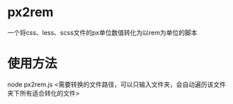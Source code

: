 # px2rem
一个将css、less、scss文件的px单位数值转化为以rem为单位的脚本

# 使用方法
node px2rem.js <需要转换的文件路径，可以只输入文件夹，会自动遍历该文件夹下所有适合转化的文件>
